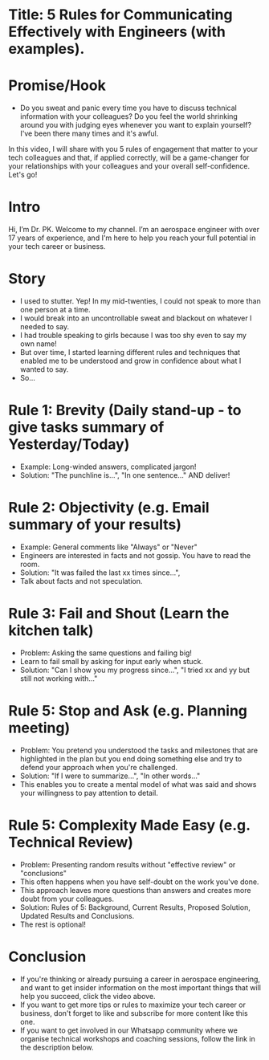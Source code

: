# Title: 5 Rules for Communicating Effectively with Engineers (with examples).  

# Promise/Hook
- Do you sweat and panic every time you have to discuss technical information with your colleagues? Do you feel the world shrinking around you with judging eyes whenever you want to explain yourself? I've been there many times and it's awful.

In this video, I will share with you 5 rules of engagement that matter to your tech colleagues and that, if applied correctly, will be a game-changer for your relationships with your colleagues and your overall self-confidence. Let's go!

# Intro
Hi, I’m Dr. PK. Welcome to my channel. I’m an aerospace engineer with over 17 years of experience, and I'm here to help you reach your full potential in your tech career or business.

# Story
- I used to stutter. Yep! In my mid-twenties, I could not speak to more than one person at a time. 
- I would break into an uncontrollable sweat and blackout on whatever I needed to say.
- I had trouble speaking to girls because I was too shy even to say my own name!
- But over time, I started learning different rules and techniques that enabled me to be understood and grow in confidence about what I wanted to say.
- So...

# Rule 1: Brevity (Daily stand-up - to give tasks summary of Yesterday/Today)
- Example: Long-winded answers, complicated jargon!
- Solution: "The punchline is...", "In one sentence..." AND deliver!

# Rule 2: Objectivity (e.g. Email summary of your results)
- Example: General comments like "Always" or "Never"
- Engineers are interested in facts and not gossip. You have to read the room.
- Solution: "It was failed the last xx times since...",
- Talk about facts and not speculation.

# Rule 3: Fail and Shout (Learn the kitchen talk)
- Problem: Asking the same questions and failing big!
- Learn to fail small by asking for input early when stuck.
- Solution: "Can I show you my progress since...", "I tried xx and yy but still not working with..."

# Rule 5: Stop and Ask (e.g. Planning meeting)
- Problem: You pretend you understood the tasks and milestones that are highlighted in the plan but you end doing something else and try to defend your approach when you're challenged. 
- Solution: "If I were to summarize...", "In other words..."
- This enables you to create a mental model of what was said and shows your willingness to pay attention to detail. 

# Rule 5: Complexity Made Easy (e.g. Technical Review)
- Problem: Presenting random results without "effective review" or "conclusions"
- This often happens when you have self-doubt on the work you've done.
- This approach leaves more questions than answers and creates more doubt from your colleagues.
- Solution: Rules of 5: Background, Current Results, Proposed Solution, Updated Results and Conclusions.
- The rest is optional!

# Conclusion  
- If you're thinking or already pursuing a career in aerospace engineering, and want to get insider information on the most important things that will help you succeed, click the video above.
- If you want to get more tips or rules to maximize your tech career or business, don't forget to like and subscribe for more content like this one.
- If you want to get involved in our Whatsapp community where we organise technical workshops and coaching sessions, follow the link in the description below. 
